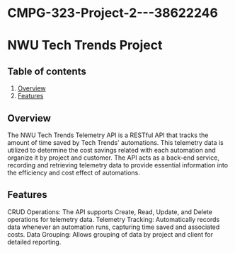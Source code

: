 # CMPG-323-Project-2---38622246
# NWU Tech Trends Project

## Table of contents
1. [Overview](#overview)
2. [Features](#features)
   
## Overview
The NWU Tech Trends Telemetry API is a RESTful API that tracks the amount of time saved by Tech Trends' automations. This telemetry data is utilized to determine the cost savings related with each automation and organize it by project and customer. The API acts as a back-end service, recording and retrieving telemetry data to provide essential information into the efficiency and cost effect of automations.

## Features
CRUD Operations: The API supports Create, Read, Update, and Delete operations for telemetry data.
Telemetry Tracking: Automatically records data whenever an automation runs, capturing time saved and associated costs.
Data Grouping: Allows grouping of data by project and client for detailed reporting.
